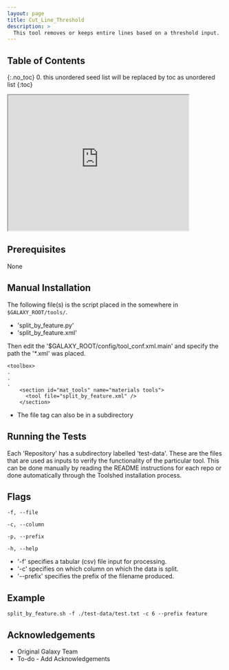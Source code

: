 ```yaml
---
layout: page
title: Cut_Line_Threshold
description: >
  This tool removes or keeps entire lines based on a threshold input.
---
```


## Table of Contents
{:.no_toc}
0. this unordered seed list will be replaced by toc as unordered list
{:toc}

<html>
<body>

<iframe width="420" height="315" src="https://www.youtube.com/watch?v=3aVNAIIJ8sg">
</iframe>

</body>
</html>

## Prerequisites
None


## Manual Installation 
The following file(s) is the script placed in the somewhere in `$GALAXY_ROOT/tools/`.
* 'split_by_feature.py'
* 'split_by_feature.xml'
	
Then edit the '$GALAXY_ROOT/config/tool_conf.xml.main' and specify the path the '*.xml' was placed.

~~~
<toolbox>
.
.
.
    <section id="mat_tools" name="materials tools">
      <tool file="split_by_feature.xml" />
    </section>
~~~

* The file tag can also be in a subdirectory

## Running the Tests
Each 'Repository' has a subdirectory labelled 'test-data'. These are the files that are used as inputs to verify the functionality of the particular tool. This can be done manually by reading the README instructions for each repo or done automatically through the Toolshed installation process.


## Flags

~~~
-f, --file

-c, --column

-p, --prefix

-h, --help

~~~

* '-f' specifies a tabular (csv) file input for processing.
* '-c' specifies on which column on which the data is split.
* '--prefix' specifies the prefix of the filename produced.


## Example

~~~
split_by_feature.sh -f ./test-data/test.txt -c 6 --prefix feature
~~~

## Acknowledgements 
* Original Galaxy Team
* To-do - Add Acknowledgements 